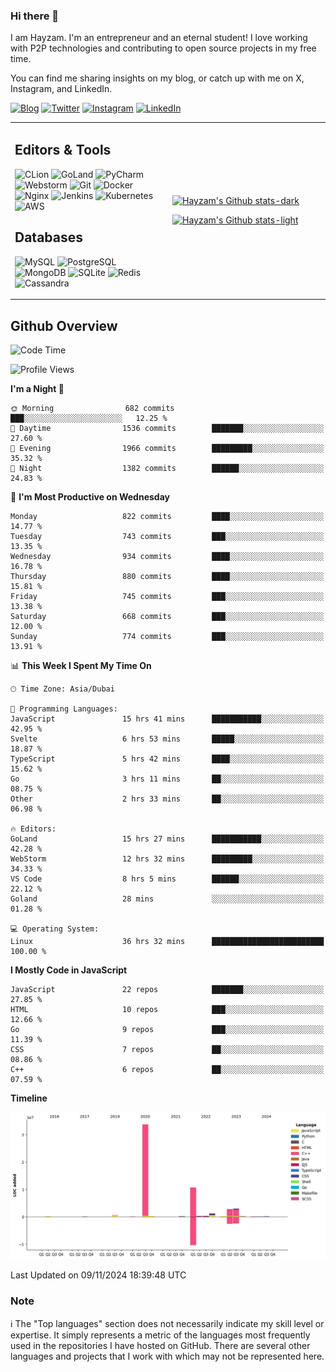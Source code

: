### Hi there 👋

I am Hayzam. I'm an entrepreneur and an eternal student! I love working with P2P technologies and contributing to open source projects in my free time.

You can find me sharing insights on my blog, or catch up with me on X, Instagram, and LinkedIn.

[![Blog](https://img.shields.io/badge/Blog-%2312100E.svg?&style=for-the-badge&logo=medium&logoColor=white)](https://hayzam.com)
[![Twitter](https://img.shields.io/badge/Twitter-%231DA1F2.svg?&style=for-the-badge&logo=X&logoColor=white)](https://twitter.com/hayzam_js)
[![Instagram](https://img.shields.io/badge/Instagram-%23E4405F.svg?&style=for-the-badge&logo=instagram&logoColor=white)](https://instagram.com/hayzam.ts)
[![LinkedIn](https://img.shields.io/badge/LinkedIn-%230077B5.svg?&style=for-the-badge&logo=linkedin&logoColor=white)](https://www.linkedin.com/in/hayzam-s-2b9b95139/)

<table width="100%">
<tr>
<td width="50%">

## Editors & Tools

![CLion](https://img.shields.io/badge/-CLion-000000?style=flat&logo=CLion)
![GoLand](https://img.shields.io/badge/-GoLand-000000?style=flat&logo=Goland)
![PyCharm](https://img.shields.io/badge/-PyCharm-000000?style=flat&logo=PyCharm)
![Webstorm](https://img.shields.io/badge/-WebStorm-000000?style=flat&logo=WebStorm)
![Git](https://img.shields.io/badge/-Git-000000?style=flat&logo=git)
![Docker](https://img.shields.io/badge/-Docker-000000?style=flat&logo=docker)
![Nginx](https://img.shields.io/badge/-Nginx-000000?style=flat&logo=nginx)
![Jenkins](https://img.shields.io/badge/-Jenkins-000000?style=flat&logo=jenkins)
![Kubernetes](https://img.shields.io/badge/-Kubernetes-000000?style=flat&logo=kubernetes)
![AWS](https://img.shields.io/badge/-AWS-000000?style=flat&logo=amazon-aws)

## Databases

![MySQL](https://img.shields.io/badge/-MySQL-000000?style=flat&logo=mysql)
![PostgreSQL](https://img.shields.io/badge/-PostgreSQL-000000?style=flat&logo=postgresql)
![MongoDB](https://img.shields.io/badge/-MongoDB-000000?style=flat&logo=mongodb)
![SQLite](https://img.shields.io/badge/-SQLite-000000?style=flat&logo=sqlite)
![Redis](https://img.shields.io/badge/-Redis-000000?style=flat&logo=redis)
![Cassandra](https://img.shields.io/badge/-Cassandra-000000?style=flat&logo=apache-cassandra)
</div>

<td width="50%">
 
[![Hayzam's Github stats-dark](https://github-readme-stats.vercel.app/api?username=hayzamjs&show_icons=true&theme=dark#gh-dark-mode-only)](https://github.com/anuraghazra/github-readme-stats#gh-dark-mode-only)
 
[![Hayzam's Github stats-light](https://github-readme-stats.vercel.app/api?username=hayzamjs&show_icons=true&theme=default#gh-light-mode-only)](https://github.com/anuraghazra/github-readme-stats#gh-light-mode-only)

</td>
</tr>
</table>
 
## Github Overview


<!--START_SECTION:waka-->
![Code Time](http://img.shields.io/badge/Code%20Time-1%2C350%20hrs%2040%20mins-blue)

![Profile Views](http://img.shields.io/badge/Profile%20Views-2-blue)

**I'm a Night 🦉** 

```text
🌞 Morning                682 commits         ███░░░░░░░░░░░░░░░░░░░░░░   12.25 % 
🌆 Daytime                1536 commits        ███████░░░░░░░░░░░░░░░░░░   27.60 % 
🌃 Evening                1966 commits        █████████░░░░░░░░░░░░░░░░   35.32 % 
🌙 Night                  1382 commits        ██████░░░░░░░░░░░░░░░░░░░   24.83 % 
```
📅 **I'm Most Productive on Wednesday** 

```text
Monday                   822 commits         ████░░░░░░░░░░░░░░░░░░░░░   14.77 % 
Tuesday                  743 commits         ███░░░░░░░░░░░░░░░░░░░░░░   13.35 % 
Wednesday                934 commits         ████░░░░░░░░░░░░░░░░░░░░░   16.78 % 
Thursday                 880 commits         ████░░░░░░░░░░░░░░░░░░░░░   15.81 % 
Friday                   745 commits         ███░░░░░░░░░░░░░░░░░░░░░░   13.38 % 
Saturday                 668 commits         ███░░░░░░░░░░░░░░░░░░░░░░   12.00 % 
Sunday                   774 commits         ███░░░░░░░░░░░░░░░░░░░░░░   13.91 % 
```


📊 **This Week I Spent My Time On** 

```text
🕑︎ Time Zone: Asia/Dubai

💬 Programming Languages: 
JavaScript               15 hrs 41 mins      ███████████░░░░░░░░░░░░░░   42.95 % 
Svelte                   6 hrs 53 mins       █████░░░░░░░░░░░░░░░░░░░░   18.87 % 
TypeScript               5 hrs 42 mins       ████░░░░░░░░░░░░░░░░░░░░░   15.62 % 
Go                       3 hrs 11 mins       ██░░░░░░░░░░░░░░░░░░░░░░░   08.75 % 
Other                    2 hrs 33 mins       ██░░░░░░░░░░░░░░░░░░░░░░░   06.98 % 

🔥 Editors: 
GoLand                   15 hrs 27 mins      ███████████░░░░░░░░░░░░░░   42.28 % 
WebStorm                 12 hrs 32 mins      █████████░░░░░░░░░░░░░░░░   34.33 % 
VS Code                  8 hrs 5 mins        ██████░░░░░░░░░░░░░░░░░░░   22.12 % 
Goland                   28 mins             ░░░░░░░░░░░░░░░░░░░░░░░░░   01.28 % 

💻 Operating System: 
Linux                    36 hrs 32 mins      █████████████████████████   100.00 % 
```

**I Mostly Code in JavaScript** 

```text
JavaScript               22 repos            ███████░░░░░░░░░░░░░░░░░░   27.85 % 
HTML                     10 repos            ███░░░░░░░░░░░░░░░░░░░░░░   12.66 % 
Go                       9 repos             ███░░░░░░░░░░░░░░░░░░░░░░   11.39 % 
CSS                      7 repos             ██░░░░░░░░░░░░░░░░░░░░░░░   08.86 % 
C++                      6 repos             ██░░░░░░░░░░░░░░░░░░░░░░░   07.59 % 
```



**Timeline**

![Lines of Code chart](https://raw.githubusercontent.com/hayzamjs/hayzamjs/main/assets/bar_graph.png)


 Last Updated on 09/11/2024 18:39:48 UTC
<!--END_SECTION:waka-->


### Note 

:information_source: The "Top languages" section does not necessarily indicate my skill level or expertise. It simply represents a metric of the languages most frequently used in the repositories I have hosted on GitHub. There are several other languages and projects that I work with which may not be represented here. 

